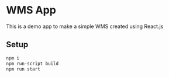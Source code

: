 # WMS App

This is a demo app to make a simple WMS created using React.js

## Setup

```bash
npm i
npm run-script build
npm run start
```
